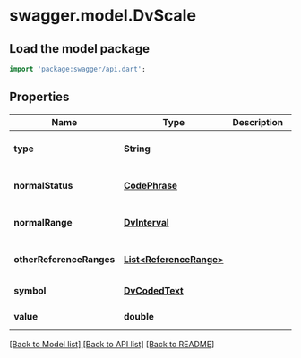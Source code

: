 # swagger.model.DvScale

## Load the model package
```dart
import 'package:swagger/api.dart';
```

## Properties
Name | Type | Description | Notes
------------ | ------------- | ------------- | -------------
**type** | **String** |  | [optional] [default to &quot;DV_SCALE&quot;]
**normalStatus** | [**CodePhrase**](CodePhrase.md) |  | [optional] [default to null]
**normalRange** | [**DvInterval**](DvInterval.md) |  | [optional] [default to null]
**otherReferenceRanges** | [**List&lt;ReferenceRange&gt;**](ReferenceRange.md) |  | [optional] [default to []]
**symbol** | [**DvCodedText**](DvCodedText.md) |  | [default to null]
**value** | **double** |  | [default to null]

[[Back to Model list]](../README.md#documentation-for-models) [[Back to API list]](../README.md#documentation-for-api-endpoints) [[Back to README]](../README.md)

